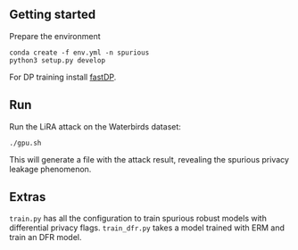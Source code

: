 ## Getting started
Prepare the environment
```
conda create -f env.yml -n spurious
python3 setup.py develop
```
For DP training install [fastDP](https://github.com/awslabs/fast-differential-privacy/tree/main).

## Run
Run the LiRA attack on the Waterbirds dataset:
```
./gpu.sh
```
This will generate a file with the attack result, revealing the spurious privacy leakage phenomenon.

## Extras
`train.py` has all the configuration to train spurious robust models with differential privacy flags. `train_dfr.py` takes a model trained with ERM and train an DFR model. 